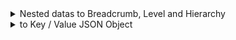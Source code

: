 <details>
  <summary>Nested datas to Breadcrumb, Level and Hierarchy </summary>
	
### Sample data :
```SQL
DECLARE @Categories table (Id int, ParentId int, Title varchar(25))

INSERT INTO @Categories VALUES 
(1,0,'Technologies'),
	(2,1,'Frontend'),
		(3,2,'Angular'),
			(4,3,'AngularJS'),
			(5,3,'Angular2'),
		(6,2,'ReactJS'),
	(7,1,'Backend'),
		(8,7,'C#'),
		(9,7,'Java'),
		(10,7,'Python');
```
### Query : 
```SQL
WITH Tree AS(
SELECT *, Level = '/' + CAST(Parent.Id as nvarchar(max)) + '/', Breadcrumb = CAST(Parent.Title as nvarchar(max))
FROM @Categories as Parent
WHERE ParentId = 0
UNION ALL
SELECT Child.*, Level = Level + CAST(Child.Id as varchar) + '/', Breadcrumb = Breadcrumb + ' / ' + Child.Title
FROM Tree as Parent
JOIN @Categories as Child ON Child.ParentId = Parent.Id
)
SELECT Tree.Id,
Tree.ParentId,
Tree.Title,
Tree.Breadcrumb,
Tree.Level,
CAST(Level as hierarchyid) as HierarchyId 
FROM Tree
ORDER BY Level
```

### Result:
|Id|ParentId|Title|Breadcrumb|Level|HierarchyId|
|---|---|---|---|---|---|
|1|0|Technologies|Technologies|/1/|0x58|
|2|1|Frontend|Technologies / Frontend|/1/2/|0x5B40|
|3|2|Angular|Technologies / Frontend / Angular|/1/2/3/|0x5B5E|
|4|3|AngularJS|Technologies / Frontend / Angular / AngularJS|/1/2/3/4/|0x5B5F08|
|5|3|Angular2|Technologies / Frontend / Angular / Angular2|/1/2/3/5/|0x5B5F18|
|6|2|ReactJS|Technologies / Frontend / ReactJS|/1/2/6/|0x5B65|
|7|1|Backend|Technologies / Backend|/1/7/|0x5CE0|
|10|7|Python|Technologies / Backend / Python|/1/7/10/|0x5CF540|
|8|7|C#|Technologies / Backend / C#|/1/7/8/|0x5CF440|
|9|7|Java|Technologies / Backend / Java|/1/7/9/|0x5CF4C0|


</details>

<details>
  <summary>to Key / Value JSON Object </summary>
	
### Sample data : 
```SQL
DECLARE @LanguageResource table (ResourceKey varchar(255), ResourceValue varchar(255), flag varchar(5))
INSERT INTO @LanguageResource VALUES 
('helloWorld','Hello World','en-US'),
('hello','Hello','en-US'),
('helloWorld','Merhaba Dünya','tr-TR'),
('hello','Merhaba','tr-TR')
```
### SQL Dataset :
|ResourceKey|ResourceValue|flag|
|---|---|---|
|helloWorld|Hello World|en-US|
|hello|Hello|en-US|
|helloWorld|Merhaba Dünya|tr-TR|
|hello|Merhaba|tr-TR|
### Query : 
```SQL
SELECT '{' + STRING_AGG( '"' + ResourceKey + '":"' + STRING_ESCAPE(ResourceValue,'json') + '"' ,',') + '}' as KeyValue 
FROM @LanguageResource
WHERE flag = 'en-US'
```
### Result : 
```json
{"helloWorld":"Hello World","hello":"Hello"}
```
</details>

